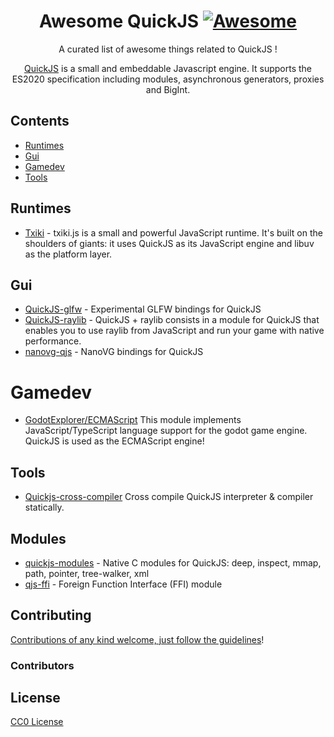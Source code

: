 <div align="center">

<!-- title -->

<!--lint ignore no-dead-urls-->
# Awesome QuickJS [![Awesome](https://awesome.re/badge.svg)](https://awesome.re) 

<!-- subtitle -->

A curated list of awesome things related to QuickJS !

<!-- image -->

<!-- <a href="" target="_blank" rel="noopener noreferrer">
  <img src="" />
</a> -->

<!-- description -->

[QuickJS](https://bellard.org/quickjs/) is a small and embeddable Javascript engine. It supports the ES2020 specification including modules, asynchronous generators, proxies and BigInt.
</div>

<!-- TOC -->

## Contents

- [Runtimes](#runtimes)
- [Gui](#gui)
- [Gamedev](#gamedev)
- [Tools](#tools)

<!-- CONTENT -->

## Runtimes

- [Txiki](https://github.com/saghul/txiki.js) - txiki.js is a small and powerful JavaScript runtime. It's built on the shoulders of giants: it uses QuickJS as its JavaScript engine and libuv as the platform layer.

## Gui

- [QuickJS-glfw](https://github.com/Qard/quickjs-glfw) - Experimental GLFW bindings for QuickJS
- [QuickJS-raylib](https://github.com/sntg-p/QuickJS-raylib) - QuickJS + raylib consists in a module for QuickJS that enables you to use raylib from JavaScript and run your game with native performance.
- [nanovg-qjs](https://github.com/yushroom/nanovg-qjs) - NanoVG bindings for QuickJS

# Gamedev

- [GodotExplorer/ECMAScript](https://github.com/GodotExplorer/ECMAScript) This module implements JavaScript/TypeScript language support for the godot game engine. QuickJS is used as the ECMAScript engine!


## Tools

- [Quickjs-cross-compiler](https://github.com/ctn-malone/quickjs-cross-compiler) Cross compile QuickJS interpreter & compiler statically.

## Modules

- [quickjs-modules](https://github.com/rsenn/quickjs-modules) - Native C modules for QuickJS: deep, inspect, mmap, path, pointer, tree-walker, xml
- [qjs-ffi](https://github.com/ratboy666/qjs-ffi) -  Foreign Function Interface (FFI) module

<!-- END CONTENT -->


## Contributing

[Contributions of any kind welcome, just follow the guidelines](contributing.md)!

### Contributors

<!-- [Thanks goes to these contributors](https://github.com/kaosat-dev/awesome-quickjs/graphs/contributors)! -->

## License

[CC0 License](license)
